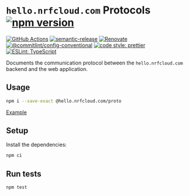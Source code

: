 # `hello.nrfcloud.com` Protocols [![npm version](https://img.shields.io/npm/v/@hello.nrfcloud.com/proto.svg)](https://www.npmjs.com/package/@hello.nrfcloud.com/proto)

[![GitHub Actions](https://github.com/hello-nrfcloud/proto/actions/workflows/build-and-publish.yaml/badge.svg)](https://github.com/hello-nrfcloud/proto/actions/workflows/build-and-publish.yaml)
[![semantic-release](https://img.shields.io/badge/%20%20%F0%9F%93%A6%F0%9F%9A%80-semantic--release-e10079.svg)](https://github.com/semantic-release/semantic-release)
[![Renovate](https://img.shields.io/badge/renovate-enabled-brightgreen.svg)](https://renovatebot.com)
[![@commitlint/config-conventional](https://img.shields.io/badge/%40commitlint-config--conventional-brightgreen)](https://github.com/conventional-changelog/commitlint/tree/master/@commitlint/config-conventional)
[![code style: prettier](https://img.shields.io/badge/code_style-prettier-ff69b4.svg)](https://github.com/prettier/prettier/)
[![ESLint: TypeScript](https://img.shields.io/badge/ESLint-TypeScript-blue.svg)](https://github.com/typescript-eslint/typescript-eslint)

Documents the communication protocol between the `hello.nrfcloud.com` backend
and the web application.

## Usage

```bash
npm i --save-exact @hello.nrfcloud.com/proto
```

[Example](./example.ts)

## Setup

Install the dependencies:

```bash
npm ci
```

## Run tests

```bash
npm test
```
